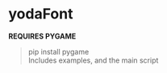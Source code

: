 # yodaFont

**REQUIRES PYGAME** <br>
>pip install pygame <br>
>Includes examples, and the main script
